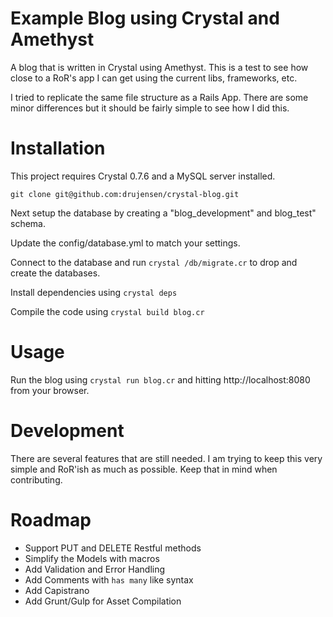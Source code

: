 # Example Blog using Crystal and Amethyst

A blog that is written in Crystal using Amethyst.  This is a test to see how
close to a RoR's app I can get using the current libs, frameworks, etc.

I tried to replicate the same file structure as a Rails App.  There are some
minor differences but it should be fairly simple to see how I did this.

# Installation

This project requires Crystal 0.7.6 and a MySQL server installed.

```
git clone git@github.com:drujensen/crystal-blog.git
```

Next setup the database by creating a "blog_development" and blog_test" schema. 

Update the config/database.yml to match your settings. 

Connect to the database and run `crystal /db/migrate.cr` to drop and create the databases. 

Install dependencies using `crystal deps`

Compile the code using `crystal build blog.cr`

# Usage

Run the blog using `crystal run blog.cr` and hitting http://localhost:8080
from your browser.

# Development

There are several features that are still needed.  I am trying to keep this very
simple and RoR'ish as much as possible.  Keep that in mind when contributing.

# Roadmap

- Support PUT and DELETE Restful methods
- Simplify the Models with macros
- Add Validation and Error Handling
- Add Comments with `has many` like syntax
- Add Capistrano
- Add Grunt/Gulp for Asset Compilation



